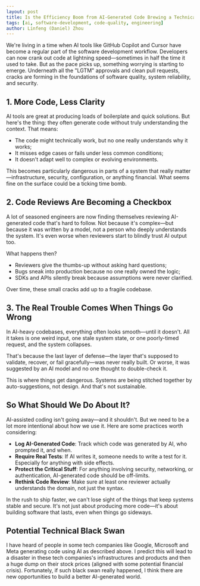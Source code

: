 ```yaml
---
layout: post
title: Is the Efficiency Boom from AI-Generated Code Brewing a Technical Black Swan Event?
tags: [ai, software-development, code-quality, engineering]
author: Linfeng (Daniel) Zhou
---
```


We're living in a time when AI tools like GitHub Copilot and Cursor have become a regular part of the software development workflow. Developers can now crank out code at lightning speed—sometimes in half the time it used to take. But as the pace picks up, something worrying is starting to emerge. Underneath all the "LGTM" approvals and clean pull requests, cracks are forming in the foundations of software quality, system reliability, and security.

## 1. More Code, Less Clarity

AI tools are great at producing loads of boilerplate and quick solutions. But here's the thing: they often generate code without truly understanding the context. That means:

- The code might technically work, but no one really understands why it works;
- It misses edge cases or fails under less common conditions;
- It doesn't adapt well to complex or evolving environments.

This becomes particularly dangerous in parts of a system that really matter—infrastructure, security, configuration, or anything financial. What seems fine on the surface could be a ticking time bomb.

## 2. Code Reviews Are Becoming a Checkbox

A lot of seasoned engineers are now finding themselves reviewing AI-generated code that's hard to follow. Not because it's complex—but because it was written by a model, not a person who deeply understands the system. It's even worse when reviewers start to blindly trust AI output too.

What happens then?

- Reviewers give the thumbs-up without asking hard questions;
- Bugs sneak into production because no one really owned the logic;
- SDKs and APIs silently break because assumptions were never clarified.

Over time, these small cracks add up to a fragile codebase.

## 3. The Real Trouble Comes When Things Go Wrong

In AI-heavy codebases, everything often looks smooth—until it doesn't. All it takes is one weird input, one stale system state, or one poorly-timed request, and the system collapses.

That's because the last layer of defense—the layer that's supposed to validate, recover, or fail gracefully—was never really built. Or worse, it was suggested by an AI model and no one thought to double-check it.

This is where things get dangerous. Systems are being stitched together by auto-suggestions, not design. And that's not sustainable.

## So What Should We Do About It?

AI-assisted coding isn't going away—and it shouldn't. But we need to be a lot more intentional about how we use it. Here are some practices worth considering:

- **Log AI-Generated Code**: Track which code was generated by AI, who prompted it, and when.
- **Require Real Tests**: If AI writes it, someone needs to write a test for it. Especially for anything with side effects.
- **Protect the Critical Stuff**: For anything involving security, networking, or authentication, AI-generated code should be off-limits.
- **Rethink Code Review**: Make sure at least one reviewer actually understands the domain, not just the syntax.

In the rush to ship faster, we can't lose sight of the things that keep systems stable and secure. It's not just about producing more code—it's about building software that lasts, even when things go sideways. 

## Potential Technical Black Swan

I have heard of people in some tech companies like Google, Microsoft and Meta generating code using AI as described above. I predict this will lead to a disaster in these tech companies's infrastructures and products and then a huge dump on their stock prices (aligned with some potential financial crisis). Fortunately, if such black swan really happened, I think there are new opportunities to build a better AI-generated world. 
